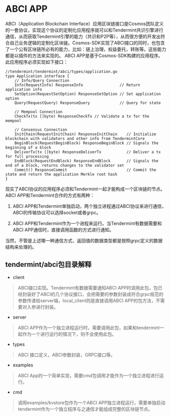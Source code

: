 # ABCI APP

ABCI（Application Blockchain Interface）应用区块链接口是Cosmos团队定义的一套协议，实现这个协议的定制化应用程序就可以和Tendermint共识引擎进行通信，从而获取Tendermint引擎的能力（共识和P2P等），从而很方便的开发出符合自己业务逻辑的定制化区块链。Cosmos-SDK实现了ABCI接口的同时，也包含了一个公有区块链所必有的能力，比如：链上治理，权益委托，转账等。这些能力都是以插件的方法来实现的。
ABCI APP是基于Cosmos-SDK构建的应用程序。此应用程序必须实现如下接口：
```
//tendermint/tendermint/abci/types/application.go
type Application interface {
	// Info/Query Connection
	Info(RequestInfo) ResponseInfo                // Return application info
	SetOption(RequestSetOption) ResponseSetOption // Set application option
	Query(RequestQuery) ResponseQuery             // Query for state

	// Mempool Connection
	CheckTx(tx []byte) ResponseCheckTx // Validate a tx for the mempool

	// Consensus Connection
	InitChain(RequestInitChain) ResponseInitChain    // Initialize blockchain with validators and other info from TendermintCore
	BeginBlock(RequestBeginBlock) ResponseBeginBlock // Signals the beginning of a block
	DeliverTx(tx []byte) ResponseDeliverTx           // Deliver a tx for full processing
	EndBlock(RequestEndBlock) ResponseEndBlock       // Signals the end of a block, returns changes to the validator set
	Commit() ResponseCommit                          // Commit the state and return the application Merkle root hash
}
```
现实了ABCI协议的应用程序必须和Tendermint一起才能构成一个区块链的节点。ABCI APP和Tendermint合作的方式有两种：

1. ABCI APP和Tendermint单独启动，两个独立进程通过ABCI协议来进行通信，ABCI的传输协议可以选择socket或者grpc。

2. ABCI APP和Tendermint作为一个进程来运行。当Tendermint有数据需要和ABCI APP通信时，直接调用函数的方式进行通知。

当然，不管是上述哪一种通信方式，返回值的数据类型都是按照grpc定义的数据结构来处理的。

## tendermint/abci包目录解释
* client 
> ABCI接口实现。Tendermint有数据需要通知ABCI APP时调用此包，包已经封装好了ABCI的几个协议接口，会把需要的参数封装成符合grpc规范的参数传递给server端，local_client则是直接调用ABCI APP的包方法，不需要对入参进行封装。
* server
> ABCI APP作为一个独立进程运行时，需要调用此包，如果和tendermint一起作为一个进行运行的情况下，则不会使用此包。

* types 
> ABCI 接口定义，ABCI参数封装，GRPC接口等。

* examples
> ABCI App的一个简单实现，需要cmd包调用才能作为一个独立进程进行运行。

* cmd
> 调用examples/kvstore包作为一个ABCI APP独立进程运行，需要单独启动tendermint作为一个独立程序与之通信才能组成完整的区块链节点。

